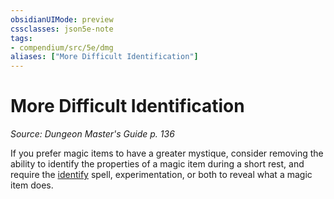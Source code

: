 ```yaml
---
obsidianUIMode: preview
cssclasses: json5e-note
tags:
- compendium/src/5e/dmg
aliases: ["More Difficult Identification"]
---
```

# More Difficult Identification
*Source: Dungeon Master's Guide p. 136* 

If you prefer magic items to have a greater mystique, consider removing the ability to identify the properties of a magic item during a short rest, and require the [identify](/3-Mechanics/CLI/spells/identify.md) spell, experimentation, or both to reveal what a magic item does.